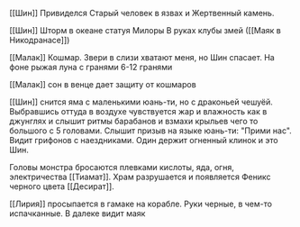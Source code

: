 [[Шин]] Привиделся Старый человек в язвах и Жертвенный камень.

[[Шин]] Шторм в океане статуя Милоры В руках клубы змей ([[Маяк в Никодранасе]])

[[Малак]] Кошмар. Звери в слизи хватают меня, но Шин спасает. На фоне рыжая луна с гранями 6-12 гранями

[[Малак]] сон в венце дает защиту от кошмаров

[[Шин]] снится яма с маленькими юань-ти, но с драконьей чешуёй. Выбравшись оттуда в воздухе чувствуется жар и влажность как в джунглях и слышит ритмы барабанов и взмахи крыльев чего то большого с 5 головами.
Слышит призыв на языке юань-ти: "Прими нас".
Видит грифонов с наездниками. Один держит огненный клинок и это Шин.

Головы монстра бросаются плевками кислоты, яда, огня, электричества [[Тиамат]]. Храм разрушается и появляется Феникс черного цвета [[Десират]].


[[Лирия]] просыпается в гамаке на корабле. Руки черные, в чем-то испачканные. 
В далеке видит маяк